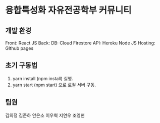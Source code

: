 # 융합특성화 자유전공학부 커뮤니티

## 개발 환경

Front: React JS
Back:
  DB: Cloud Firestore
  API: Heroku Node JS
  Hosting: GIthub pages

## 초기 구동법

1. yarn install (npm install) 실행.
2. yarn start (npm start) 으로 로컬 서버 구동.

## 팀원

김의정
김준하
안은소
이우혁
지연우
조영현

